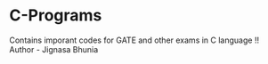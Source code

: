 # C-Programs
Contains imporant codes for GATE and other exams in C language !! <br>
Author - Jignasa Bhunia
